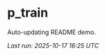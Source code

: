 # p_train

Auto-updating README demo.

<!--START_SECTION:status-->
_Last run: 2025-10-17 16:25 UTC_
<!--END_SECTION:status-->








































































































































































































































































































































































































































































































































































































































































































































































































































































































































































































































































































































































































































































































































































